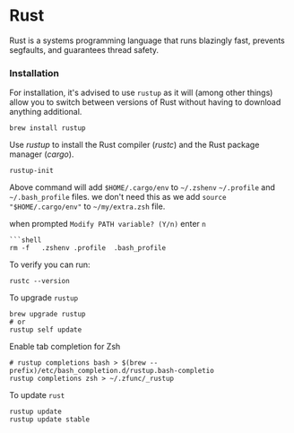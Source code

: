 # Rust

Rust is a systems programming language that runs blazingly fast, prevents segfaults, and guarantees thread safety.

### Installation
For installation, it's advised to use `rustup` as it will (among other things) allow you to switch between versions of Rust without having to download anything additional.

```shell
brew install rustup
```

Use _rustup_ to install the Rust compiler (_rustc_) and the Rust package manager (_cargo_).

```shell
rustup-init
```

Above command will add `$HOME/.cargo/env` to `~/.zshenv` `~/.profile`  and `~/.bash_profile` files. 
we don't need this as we add `source "$HOME/.cargo/env"` to `~/my/extra.zsh` file.

when prompted `Modify PATH variable? (Y/n)` enter `n`

```shell
```shell
rm -f   .zshenv .profile  .bash_profile
```

To verify you can run:

```shell
rustc --version
```

To upgrade `rustup`

```shell
brew upgrade rustup
# or
rustup self update
```

Enable tab completion for Zsh
```shell
# rustup completions bash > $(brew --prefix)/etc/bash_completion.d/rustup.bash-completio
rustup completions zsh > ~/.zfunc/_rustup
```

To update `rust`

```shell
rustup update
rustup update stable
```